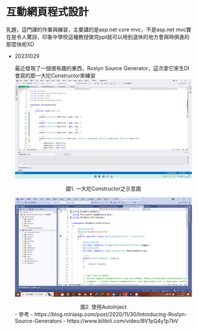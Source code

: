 #  互動網頁程式設計

乳題，這門課的作業與練習，主要講的是asp.net core mvc，不是asp.net mvc實在是令人驚訝，印象中學校這種教授做完ppt就可以用到退休的地方會與時俱進的那麼快呢XD



- 20231029

  最近發現了一個很有趣的東西，Roslyn Source Generator，這次拿它來生DI會寫的那一大坨Constructor來練習
  ![](./BigConstructor.png)
  
  <center>圖1. 一大坨Constructor之示意圖</center>
  
  ![](./AfterAutoInject.png)
  <center>圖2. 使用AutoInject</center>
  - 參考
    - https://blog.miniasp.com/post/2020/11/30/Introducing-Roslyn-Source-Generators
    - https://www.bilibili.com/video/BV1pQ4y1p7bV